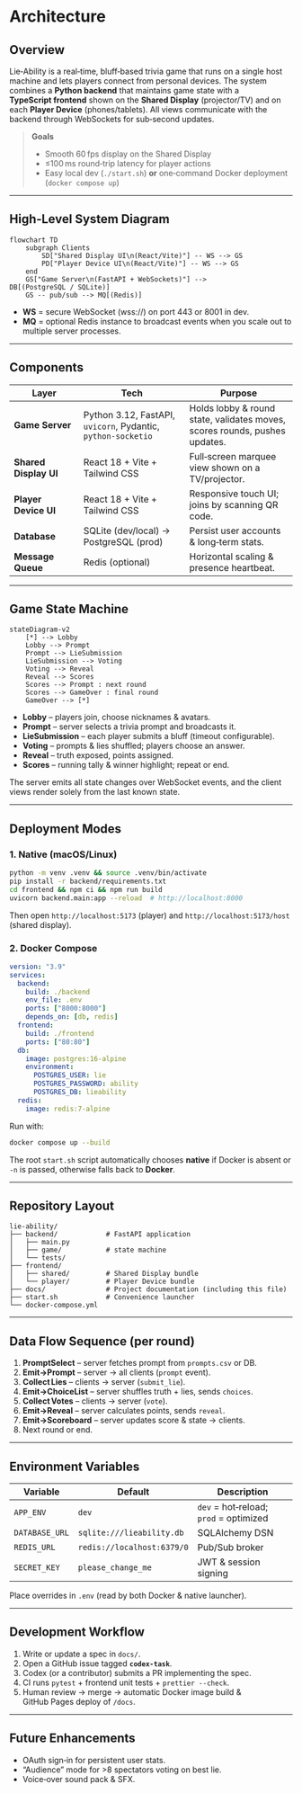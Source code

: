 # Architecture

## Overview

Lie‑Ability is a real‑time, bluff‑based trivia game that runs on a single host machine and lets players connect from personal devices. The system combines a **Python backend** that maintains game state with a **TypeScript frontend** shown on the **Shared Display** (projector/TV) and on each **Player Device** (phones/tablets). All views communicate with the backend through WebSockets for sub‑second updates.

> **Goals**
>
> * Smooth 60 fps display on the Shared Display
> * ≤100 ms round‑trip latency for player actions
> * Easy local dev (`./start.sh`) **or** one‑command Docker deployment (`docker compose up`)

---

## High‑Level System Diagram

```mermaid
flowchart TD
    subgraph Clients
        SD["Shared Display UI\n(React/Vite)"] -- WS --> GS
        PD["Player Device UI\n(React/Vite)"] -- WS --> GS
    end
    GS["Game Server\n(FastAPI + WebSockets)"] --> DB[(PostgreSQL / SQLite)]
    GS -- pub/sub --> MQ[(Redis)]
```

* **WS** = secure WebSocket (wss\://) on port 443 or 8001 in dev.
* **MQ** = optional Redis instance to broadcast events when you scale out to multiple server processes.

---

## Components

| Layer                 | Tech                                                         | Purpose                                                                    |
| --------------------- | ------------------------------------------------------------ | -------------------------------------------------------------------------- |
| **Game Server**       | Python 3.12, FastAPI, `uvicorn`, Pydantic, `python‑socketio` | Holds lobby & round state, validates moves, scores rounds, pushes updates. |
| **Shared Display UI** | React 18 + Vite + Tailwind CSS                               | Full‑screen marquee view shown on a TV/projector.                          |
| **Player Device UI**  | React 18 + Vite + Tailwind CSS                               | Responsive touch UI; joins by scanning QR code.                            |
| **Database**          | SQLite (dev/local) → PostgreSQL (prod)                       | Persist user accounts & long‑term stats.                                   |
| **Message Queue**     | Redis (optional)                                             | Horizontal scaling & presence heartbeat.                                   |

---

## Game State Machine

```mermaid
stateDiagram-v2
    [*] --> Lobby
    Lobby --> Prompt
    Prompt --> LieSubmission
    LieSubmission --> Voting
    Voting --> Reveal
    Reveal --> Scores
    Scores --> Prompt : next round
    Scores --> GameOver : final round
    GameOver --> [*]
```

* **Lobby** – players join, choose nicknames & avatars.
* **Prompt** – server selects a trivia prompt and broadcasts it.
* **LieSubmission** – each player submits a bluff (timeout configurable).
* **Voting** – prompts & lies shuffled; players choose an answer.
* **Reveal** – truth exposed, points assigned.
* **Scores** – running tally & winner highlight; repeat or end.

The server emits all state changes over WebSocket events, and the client views render solely from the last known state.

---

## Deployment Modes

### 1. Native (macOS/Linux)

```bash
python -m venv .venv && source .venv/bin/activate
pip install -r backend/requirements.txt
cd frontend && npm ci && npm run build
uvicorn backend.main:app --reload  # http://localhost:8000
```

Then open `http://localhost:5173` (player) and `http://localhost:5173/host` (shared display).

### 2. Docker Compose

```yaml
version: "3.9"
services:
  backend:
    build: ./backend
    env_file: .env
    ports: ["8000:8000"]
    depends_on: [db, redis]
  frontend:
    build: ./frontend
    ports: ["80:80"]
  db:
    image: postgres:16-alpine
    environment:
      POSTGRES_USER: lie
      POSTGRES_PASSWORD: ability
      POSTGRES_DB: lieability
  redis:
    image: redis:7-alpine
```

Run with:

```bash
docker compose up --build
```

The root `start.sh` script automatically chooses **native** if Docker is absent or `-n` is passed, otherwise falls back to **Docker**.

---

## Repository Layout

```
lie-ability/
├── backend/            # FastAPI application
│   ├── main.py
│   ├── game/           # state machine
│   └── tests/
├── frontend/
│   ├── shared/         # Shared Display bundle
│   └── player/         # Player Device bundle
├── docs/               # Project documentation (including this file)
├── start.sh            # Convenience launcher
└── docker-compose.yml
```

---

## Data Flow Sequence (per round)

1. **PromptSelect** – server fetches prompt from `prompts.csv` or DB.
2. **Emit→Prompt** – server → all clients (`prompt` event).
3. **Collect Lies** – clients → server (`submit_lie`).
4. **Emit→ChoiceList** – server shuffles truth + lies, sends `choices`.
5. **Collect Votes** – clients → server (`vote`).
6. **Emit→Reveal** – server calculates points, sends `reveal`.
7. **Emit→Scoreboard** – server updates score & state → clients.
8. Next round or end.

---

## Environment Variables

| Variable       | Default                    | Description                            |
| -------------- | -------------------------- | -------------------------------------- |
| `APP_ENV`      | `dev`                      | `dev` = hot‑reload; `prod` = optimized |
| `DATABASE_URL` | `sqlite:///lieability.db`  | SQLAlchemy DSN                         |
| `REDIS_URL`    | `redis://localhost:6379/0` | Pub/Sub broker                         |
| `SECRET_KEY`   | `please_change_me`                 | JWT & session signing                  |

Place overrides in `.env` (read by both Docker & native launcher).

---

## Development Workflow

1. Write or update a spec in `docs/`.
2. Open a GitHub issue tagged **`codex-task`**.
3. Codex (or a contributor) submits a PR implementing the spec.
4. CI runs `pytest` + frontend unit tests + `prettier --check`.
5. Human review → merge → automatic Docker image build & GitHub Pages deploy of `/docs`.

---

## Future Enhancements

* OAuth sign‑in for persistent user stats.
* “Audience” mode for >8 spectators voting on best lie.
* Voice‑over sound pack & SFX.